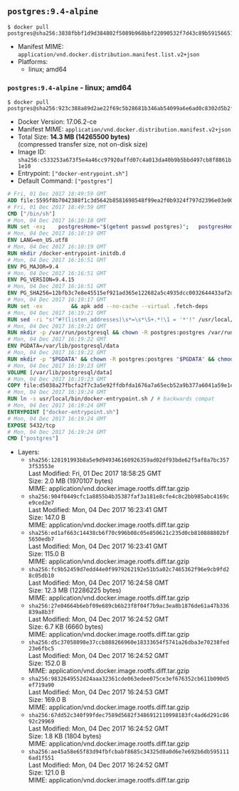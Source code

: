 ## `postgres:9.4-alpine`

```console
$ docker pull postgres@sha256:3838fbbf1d9d384802f5089b968bbf22090532f7d43c89b59156651fe316f9a6
```

-	Manifest MIME: `application/vnd.docker.distribution.manifest.list.v2+json`
-	Platforms:
	-	linux; amd64

### `postgres:9.4-alpine` - linux; amd64

```console
$ docker pull postgres@sha256:923c388a89d2ae22f69c5b28681b346ab54099a6e6ad0c8302d5b2fbbdb9462c
```

-	Docker Version: 17.06.2-ce
-	Manifest MIME: `application/vnd.docker.distribution.manifest.v2+json`
-	Total Size: **14.3 MB (14265500 bytes)**  
	(compressed transfer size, not on-disk size)
-	Image ID: `sha256:c533253a673f5e4a46cc97920affd07c4a013da40b9b5bbd497cb8f8861b1e10`
-	Entrypoint: `["docker-entrypoint.sh"]`
-	Default Command: `["postgres"]`

```dockerfile
# Fri, 01 Dec 2017 18:49:59 GMT
ADD file:5595f8b7042388f1c3d5642b8581698548f99ea2f0b9324f797d2396e03e00cb in / 
# Fri, 01 Dec 2017 18:49:59 GMT
CMD ["/bin/sh"]
# Mon, 04 Dec 2017 16:10:18 GMT
RUN set -ex; 	postgresHome="$(getent passwd postgres)"; 	postgresHome="$(echo "$postgresHome" | cut -d: -f6)"; 	[ "$postgresHome" = '/var/lib/postgresql' ]; 	mkdir -p "$postgresHome"; 	chown -R postgres:postgres "$postgresHome"
# Mon, 04 Dec 2017 16:10:19 GMT
ENV LANG=en_US.utf8
# Mon, 04 Dec 2017 16:10:19 GMT
RUN mkdir /docker-entrypoint-initdb.d
# Mon, 04 Dec 2017 16:16:51 GMT
ENV PG_MAJOR=9.4
# Mon, 04 Dec 2017 16:16:51 GMT
ENV PG_VERSION=9.4.15
# Mon, 04 Dec 2017 16:16:51 GMT
ENV PG_SHA256=12bfb3c7e8e45515ef921ad365e122682a5c4935dcc0032644433af2de31acc4
# Mon, 04 Dec 2017 16:19:17 GMT
RUN set -ex 		&& apk add --no-cache --virtual .fetch-deps 		ca-certificates 		openssl 		tar 		&& wget -O postgresql.tar.bz2 "https://ftp.postgresql.org/pub/source/v$PG_VERSION/postgresql-$PG_VERSION.tar.bz2" 	&& echo "$PG_SHA256 *postgresql.tar.bz2" | sha256sum -c - 	&& mkdir -p /usr/src/postgresql 	&& tar 		--extract 		--file postgresql.tar.bz2 		--directory /usr/src/postgresql 		--strip-components 1 	&& rm postgresql.tar.bz2 		&& apk add --no-cache --virtual .build-deps 		bison 		coreutils 		dpkg-dev dpkg 		flex 		gcc 		libc-dev 		libedit-dev 		libxml2-dev 		libxslt-dev 		make 		openssl-dev 		perl 		perl-ipc-run 		util-linux-dev 		zlib-dev 		&& cd /usr/src/postgresql 	&& awk '$1 == "#define" && $2 == "DEFAULT_PGSOCKET_DIR" && $3 == "\"/tmp\"" { $3 = "\"/var/run/postgresql\""; print; next } { print }' src/include/pg_config_manual.h > src/include/pg_config_manual.h.new 	&& grep '/var/run/postgresql' src/include/pg_config_manual.h.new 	&& mv src/include/pg_config_manual.h.new src/include/pg_config_manual.h 	&& gnuArch="$(dpkg-architecture --query DEB_BUILD_GNU_TYPE)" 	&& wget -O config/config.guess 'https://git.savannah.gnu.org/cgit/config.git/plain/config.guess?id=7d3d27baf8107b630586c962c057e22149653deb' 	&& wget -O config/config.sub 'https://git.savannah.gnu.org/cgit/config.git/plain/config.sub?id=7d3d27baf8107b630586c962c057e22149653deb' 	&& ./configure 		--build="$gnuArch" 		--enable-integer-datetimes 		--enable-thread-safety 		--enable-tap-tests 		--disable-rpath 		--with-uuid=e2fs 		--with-gnu-ld 		--with-pgport=5432 		--with-system-tzdata=/usr/share/zoneinfo 		--prefix=/usr/local 		--with-includes=/usr/local/include 		--with-libraries=/usr/local/lib 				--with-openssl 		--with-libxml 		--with-libxslt 	&& make -j "$(nproc)" world 	&& make install-world 	&& make -C contrib install 		&& runDeps="$( 		scanelf --needed --nobanner --format '%n#p' --recursive /usr/local 			| tr ',' '\n' 			| sort -u 			| awk 'system("[ -e /usr/local/lib/" $1 " ]") == 0 { next } { print "so:" $1 }' 	)" 	&& apk add --no-cache --virtual .postgresql-rundeps 		$runDeps 		bash 		su-exec 		tzdata 	&& apk del .fetch-deps .build-deps 	&& cd / 	&& rm -rf 		/usr/src/postgresql 		/usr/local/share/doc 		/usr/local/share/man 	&& find /usr/local -name '*.a' -delete
# Mon, 04 Dec 2017 16:19:21 GMT
RUN sed -ri "s!^#?(listen_addresses)\s*=\s*\S+.*!\1 = '*'!" /usr/local/share/postgresql/postgresql.conf.sample
# Mon, 04 Dec 2017 16:19:21 GMT
RUN mkdir -p /var/run/postgresql && chown -R postgres:postgres /var/run/postgresql && chmod 2777 /var/run/postgresql
# Mon, 04 Dec 2017 16:19:22 GMT
ENV PGDATA=/var/lib/postgresql/data
# Mon, 04 Dec 2017 16:19:22 GMT
RUN mkdir -p "$PGDATA" && chown -R postgres:postgres "$PGDATA" && chmod 777 "$PGDATA" # this 777 will be replaced by 700 at runtime (allows semi-arbitrary "--user" values)
# Mon, 04 Dec 2017 16:19:23 GMT
VOLUME [/var/lib/postgresql/data]
# Mon, 04 Dec 2017 16:19:23 GMT
COPY file:d5038a27fbcfa2f7c3a5e92ffdbfda1676a7a65ecb52a9b377a6041a59e1c1d7 in /usr/local/bin/ 
# Mon, 04 Dec 2017 16:19:24 GMT
RUN ln -s usr/local/bin/docker-entrypoint.sh / # backwards compat
# Mon, 04 Dec 2017 16:19:24 GMT
ENTRYPOINT ["docker-entrypoint.sh"]
# Mon, 04 Dec 2017 16:19:24 GMT
EXPOSE 5432/tcp
# Mon, 04 Dec 2017 16:19:24 GMT
CMD ["postgres"]
```

-	Layers:
	-	`sha256:128191993b8a5e9d949346160926359ad02df93bde62f5af8a7bc3573f53553e`  
		Last Modified: Fri, 01 Dec 2017 18:58:25 GMT  
		Size: 2.0 MB (1970107 bytes)  
		MIME: application/vnd.docker.image.rootfs.diff.tar.gzip
	-	`sha256:904f0449cfc1a8855b4b35387faf3a181e8cfe4c8c2bb985abc4169ce9ced2e7`  
		Last Modified: Mon, 04 Dec 2017 16:23:41 GMT  
		Size: 147.0 B  
		MIME: application/vnd.docker.image.rootfs.diff.tar.gzip
	-	`sha256:ed1af663c14438cb6f70c996b08c05e850621c235d0cb810888802bf5650edb7`  
		Last Modified: Mon, 04 Dec 2017 16:23:41 GMT  
		Size: 115.0 B  
		MIME: application/vnd.docker.image.rootfs.diff.tar.gzip
	-	`sha256:fc9b52459d7edd44e0f9979262192e51b5a02c7465362f96e9cb9fd28c05db10`  
		Last Modified: Mon, 04 Dec 2017 16:24:58 GMT  
		Size: 12.3 MB (12286225 bytes)  
		MIME: application/vnd.docker.image.rootfs.diff.tar.gzip
	-	`sha256:27e04664b6ebf09e689cb6b23f8f04f7b9ac3ea8b1876de61a47b336839a8b3f`  
		Last Modified: Mon, 04 Dec 2017 16:24:52 GMT  
		Size: 6.7 KB (6660 bytes)  
		MIME: application/vnd.docker.image.rootfs.diff.tar.gzip
	-	`sha256:d5c37058098e37ccb888266960e18333654f5741a26dba3e70238fed23e6fbc5`  
		Last Modified: Mon, 04 Dec 2017 16:24:52 GMT  
		Size: 152.0 B  
		MIME: application/vnd.docker.image.rootfs.diff.tar.gzip
	-	`sha256:9832649552d24aaa32361cde063edee075ce3ef676352cb611b090d5ef719a90`  
		Last Modified: Mon, 04 Dec 2017 16:24:53 GMT  
		Size: 169.0 B  
		MIME: application/vnd.docker.image.rootfs.diff.tar.gzip
	-	`sha256:67dd52c340f99fdec7589d5682f3486912110998183fc4ad6d291c8692c29969`  
		Last Modified: Mon, 04 Dec 2017 16:24:52 GMT  
		Size: 1.8 KB (1804 bytes)  
		MIME: application/vnd.docker.image.rootfs.diff.tar.gzip
	-	`sha256:ae45a58e65f83d94fbfcbabf8685c34325d0a0d6e7e692b6db5951116ad1f551`  
		Last Modified: Mon, 04 Dec 2017 16:24:52 GMT  
		Size: 121.0 B  
		MIME: application/vnd.docker.image.rootfs.diff.tar.gzip
